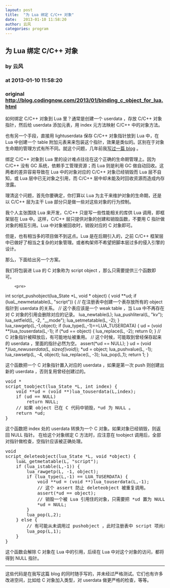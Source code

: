 ```yaml
---
layout: post
title:  "为 Lua 绑定 C/C++ 对象"
date:   2013-01-10 11:58:20
author: 云风
categories: program
---
```


## 为 Lua 绑定 C/C++ 对象
### by 云风
### at 2013-01-10 11:58:20
### original <http://blog.codingnow.com/2013/01/binding_c_object_for_lua.html>

<p>如何绑定 C/C++ 对象到 Lua 里？通常是创建一个 userdata ，存放 C/C++ 对象指针，然后给 userdata 添加元表，用 index 元方法映射 C/C++ 中的对象方法。</p>

<p>也有另一个手段，直接用 lightuserdata 保存 C/C++ 对象指针放到 Lua 中，在 Lua 中创建一个 table 附加元表来来包装这个指针，效果是类似的。区别在于对象生命期的管理方式有所不同。就这个问题，几年前我<a href="http://blog.codingnow.com/2009/03/lua_c_wrapper.html">写过一篇 blog</a> 。</p>

<p>绑定 C/C++ 对象到 Lua 里的设计难点往往在这个正确的生命期管理上。因为 C/C++ 没有 GC 系统，依赖手工管理资源；而 Lua 则是利用 GC 做自动回收。这两者的差异容易导致在 Lua 中的对象对应的 C/C++ 对象已经销毁而 Lua 层不自知，或 Lua 层中已无对象之引用，而 C/C++ 层中却未能及时回收资源而造成内存泄露。</p>

<p>理清这个问题，首先你要确定，你打算以 Lua 为主干来维护对象的生命期，还是以 C/C++ 层为主干 Lua 部分只是做一些对这些对象的行为控制。</p>

<p>我个人主张围绕 Lua 来开发，C/C++ 只是写一些性能相关的库供 Lua 调用，即框架层在 Lua 中。这样，C/C++ 层只提供对象的创建和销毁函数，不要用 C 指针做对象的相互引用。Lua 中对象被回收时，销毁对应的 C 对象即可。</p>

<p>但是，也有相当多的项目做不到这点。Lua 是在后期引入的，之前 C/C++ 框架层中已做好了相当之复杂的对象管理。或者构架师不希望把脚本层过多的侵入引擎的设计。</p>

<p>那么，下面给出另一个方案。</p>

<p>我们将包装进 Lua 的 C 对象称为 script object ，那么只需要提供三个函数即可。</p>

        <pre>
int
script_pushobject(lua_State *L, void * object) {
    void **ud;
    if (luaL_newmetatable(L, "script")) {
        // 在注册表中创建一个表存放所有的 object 指针到 userdata 的关系。
        // 这个表应该是一个 weak table ，当 Lua 中不再存在对 C 对象的引用会删除对应的记录。
        lua_newtable(L);
        lua_pushliteral(L, "kv");
        lua_setfield(L, -2, "__mode");
        lua_setmetatable(L, -2);
    }
    lua_rawgetp(L,-1,object);
    if (lua_type(L,-1)==LUA_TUSERDATA) {
        ud = (void **)lua_touserdata(L,-1);
        if (*ud == object) {
            lua_replace(L, -2);
            return 0;
        }
        // C 对象指针被释放后，有可能地址被重用。
        // 这个时候，可能取到曾经保存起来的 userdata ，里面的指针必然为空。
        assert(*ud == NULL);
    }
    ud = (void **)lua_newuserdata(L, sizeof(void*));
    *ud = object;
    lua_pushvalue(L, -1);
    lua_rawsetp(L, -4, object);
    lua_replace(L, -3);
    lua_pop(L,1);
    return 1;
}
</pre>

<p>这个函数把一个 C 对象指针置入对应的 userdata ，如果是第一次 push 则创建出新的 userdata ，否则复用曾经创建过的。</p>

<pre>
void *
script_toobject(lua_State *L, int index) {
    void **ud = (void **)lua_touserdata(L,index);
    if (ud == NULL)
        return NULL;
    // 如果 object 已在 C 代码中销毁，*ud 为 NULL 。
    return *ud;
}
</pre>

<p>这个函数把 index 处的 userdata 转换为一个 C 对象。如果对象已经销毁，则返回 NULL 指针。
在给这个对象绑定 C 方法时，应注意在 toobject 调用后，全部对指针做检查，空指针应该被正确处理。</p>

<pre>
void
script_deleteobject(lua_State *L, void *object) {
    luaL_getmetatable(L, "script");
    if (lua_istable(L,-1)) {
        lua_rawgetp(L, -1, object);
        if (lua_type(L,-1) == LUA_TUSERDATA) {
            void **ud = (void **)lua_touserdata(L,-1);
            // 这个 assert 防止 deleteobject 被重复调用。
            assert(*ud == object);
            // 销毁一个被 Lua 引用住的对象，只需要把 *ud 置为 NULL 。
            *ud = NULL;
        }
        lua_pop(L,2);
    } else {
        // 有可能从未调用过 pushobject ，此时注册表中 script 项尚未建立。
        lua_pop(L,1);
    }
}
</pre>

<p>这个函数会解除 C 对象在 Lua 中的引用，后续在 Lua 中对这个对象的访问，都将得到 NULL 指针。</p>

<hr>

<p>这些代码是在我写这篇 blog 的同时随手写的，并未经过严格测试。它们也有许多改进空间，比如给 C 对象加入类型，对 userdata 做更严格的检查，等等。</p>